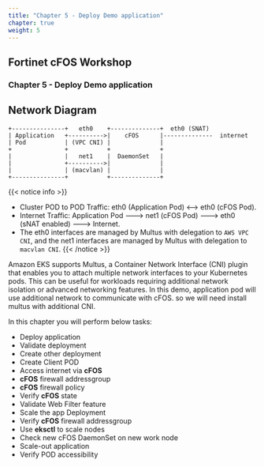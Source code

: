 ```yaml
---
title: "Chapter 5 - Deploy Demo application"
chapter: true
weight: 5
---
```


## Fortinet cFOS Workshop

### Chapter 5 - Deploy Demo application

## Network Diagram
```stl
+---------------+   eth0    +--------------+  eth0 (SNAT)           
| Application   +---------->|    cFOS      |--------------  internet 
| Pod           | (VPC CNI) |              |  
+               +           +              +          
|               |   net1    |  DaemonSet   | 
|               +---------->|              |
|               | (macvlan) |              |
+---------------+           +--------------+ 
```
{{< notice info >}}
* Cluster POD to POD Traffic: eth0 (Application Pod) <--> eth0 (cFOS Pod).
* Internet Traffic: Application Pod ---> net1 (cFOS Pod) ---> eth0 (sNAT enabled) ---> Internet.
* The eth0 interfaces are managed by Multus with delegation to `AWS VPC CNI`, and the net1 interfaces are managed by Multus with delegation to `macvlan CNI`.
{{< /notice >}}

Amazon EKS supports Multus, a Container Network Interface (CNI) plugin that enables you to attach multiple network interfaces to your Kubernetes pods. This can be useful for workloads requiring additional network isolation or advanced networking features. In this demo, application pod will use additional network to communicate with cFOS. so we will need install multus with additional CNI. 

In this chapter you will perform below tasks:

* Deploy application
* Validate deployment
* Create other deployment
* Create Client POD
* Access internet via **cFOS**
* **cFOS** firewall addressgroup
* **cFOS** firewall policy
* Verify **cFOS** state
* Validate Web Filter feature
* Scale the app Deployment
* Verify **cFOS** firewall addressgroup
* Use **eksctl** to scale nodes
* Check new cFOS DaemonSet on new work node
* Scale-out application
* Verify POD accessibility
